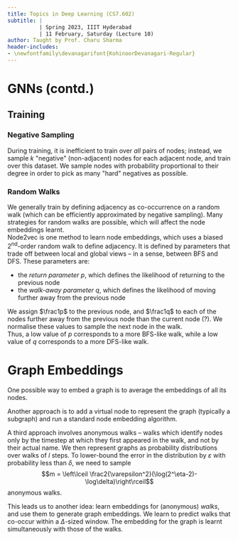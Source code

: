 ```yaml
---
title: Topics in Deep Learning (CS7.602)
subtitle: |
          | Spring 2023, IIIT Hyderabad
          | 11 February, Saturday (Lecture 10)
author: Taught by Prof. Charu Sharma
header-includes:
- \newfontfamily\devanagarifont{KohinoorDevanagari-Regular}
---
```


# GNNs (contd.)
## Training
### Negative Sampling
During training, it is inefficient to train over *all* pairs of nodes; instead, we sample $k$ "negative" (non-adjacent) nodes for each adjacent node, and train over this dataset. We sample nodes with probability proportional to their degree in order to pick as many "hard" negatives as possible.

### Random Walks
We generally train by defining adjacency as co-occurrence on a random walk (which can be efficiently approximated by negative sampling). Many strategies for random walks are possible, which will affect the node embeddings learnt.  
Node2vec is one method to learn node embeddings, which uses a biased 2$^\text{nd}$-order random walk to define adjacency. It is defined by parameters that trade off between local and global views – in a sense, between BFS and DFS. These parameters are:

* the *return parameter* $p$, which defines the likelihood of returning to the previous node
* the *walk-away parameter* $q$, which defines the likelihood of moving further away from the previous node

We assign $\frac1p$ to the previous node, and $\frac1q$ to each of the nodes further away from the previous node than the current node (?). We normalise these values to sample the next node in the walk.  
Thus, a low value of $p$ corresponds to a more BFS-like walk, while a low value of $q$ corresponds to a more DFS-like walk.

# Graph Embeddings
One possible way to embed a graph is to average the embeddings of all its nodes.

Another approach is to add a virtual node to represent the graph (typically a subgraph) and run a standard node embedding algorithm.

A third approach involves anonymous walks – walks which identify nodes only by the timestep at which they first appeared in the walk, and not by their actual name. We then represent graphs as probability distributions over walks of $l$ steps. To lower-bound the error in the distribution by $\varepsilon$ with probability less than $\delta$, we need to sample
$$m = \left\lceil \frac2{\varepsilon^2}(\log(2^\eta-2)-\log\delta)\right\rceil$$
anonymous walks.

This leads us to another idea: learn embeddings for (anonymous) *walks*, and use them to generate graph embeddings. We learn to predict walks that co-occur within a $\Delta$-sized window. The embedding for the graph is learnt simultaneously with those of the walks.